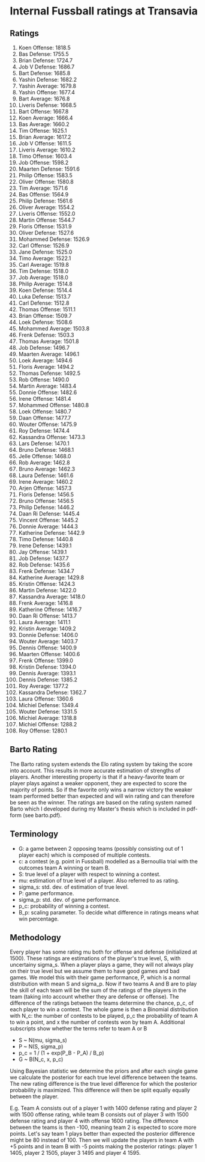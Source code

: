 # Internal Fussball ratings at Transavia
## Ratings
1. Koen Offense: 1818.5 
2. Bas Defense: 1755.5 
3. Brian Defense: 1724.7 
4. Job V Defense: 1686.7 
5. Bart Defense: 1685.8 
6. Yashin Defense: 1682.2 
7. Yashin Average: 1679.8 
8. Yashin Offense: 1677.4 
9. Bart Average: 1676.8 
10. Liveris Defense: 1668.5 
11. Bart Offense: 1667.8 
12. Koen Average: 1666.4 
13. Bas Average: 1660.2 
14. Tim Offense: 1625.1 
15. Brian Average: 1617.2 
16. Job V Offense: 1611.5 
17. Liveris Average: 1610.2 
18. Timo Offense: 1603.4 
19. Job Offense: 1598.2 
20. Maarten Defense: 1591.6 
21. Philip Offense: 1583.5 
22. Oliver Offense: 1580.8 
23. Tim Average: 1571.6 
24. Bas Offense: 1564.9 
25. Philip  Defense: 1561.6 
26. Oliver Average: 1554.2 
27. Liveris Offense: 1552.0 
28. Martin Offense: 1544.7 
29. Floris Offense: 1531.9 
30. Oliver Defense: 1527.6 
31. Mohammed Defense: 1526.9 
32. Carl Offense: 1526.9 
33. Jane Defense: 1525.0 
34. Timo Average: 1522.1 
35. Carl Average: 1519.8 
36. Tim Defense: 1518.0 
37. Job Average: 1518.0 
38. Philip Average: 1514.8 
39. Koen Defense: 1514.4 
40. Luka Defense: 1513.7 
41. Carl Defense: 1512.8 
42. Thomas Offense: 1511.1 
43. Brian Offense: 1509.7 
44. Loek Defense: 1508.6 
45. Mohammed Average: 1503.8 
46. Frenk  Defense: 1503.3 
47. Thomas Average: 1501.8 
48. Job  Defense: 1496.7 
49. Maarten Average: 1496.1 
50. Loek Average: 1494.6 
51. Floris Average: 1494.2 
52. Thomas Defense: 1492.5 
53. Rob Offense: 1490.0 
54. Martin Average: 1483.4 
55. Donnie Offense: 1482.6 
56. Irene Offense: 1481.4 
57. Mohammed Offense: 1480.8 
58. Loek Offense: 1480.7 
59. Daan Offense: 1477.7 
60. Wouter Offense: 1475.9 
61. Roy Defense: 1474.4 
62. Kassandra Offense: 1473.3 
63. Lars Defense: 1470.1 
64. Bruno Defense: 1468.1 
65. Jelle Offense: 1468.0 
66. Rob Average: 1462.8 
67. Bruno Average: 1462.3 
68. Laura Defense: 1461.6 
69. Irene Average: 1460.2 
70. Arjen Offense: 1457.3 
71. Floris Defense: 1456.5 
72. Bruno Offense: 1456.5 
73. Philip Defense: 1446.2 
74. Daan Ri Defense: 1445.4 
75. Vincent Offense: 1445.2 
76. Donnie Average: 1444.3 
77. Katherine Defense: 1442.9 
78. Timo Defense: 1440.8 
79. Irene Defense: 1439.1 
80. Jay Offense: 1439.1 
81. Job Defense: 1437.7 
82. Rob Defense: 1435.6 
83. Frenk Defense: 1434.7 
84. Katherine Average: 1429.8 
85. Kristin Offense: 1424.3 
86. Martin Defense: 1422.0 
87. Kassandra Average: 1418.0 
88. Frenk Average: 1416.8 
89. Katherine Offense: 1416.7 
90. Daan Ri Offense: 1413.7 
91. Laura Average: 1411.1 
92. Kristin Average: 1409.2 
93. Donnie Defense: 1406.0 
94. Wouter Average: 1403.7 
95. Dennis Offense: 1400.9 
96. Maarten Offense: 1400.6 
97. Frenk Offense: 1399.0 
98. Kristin Defense: 1394.0 
99. Dennis Average: 1393.1 
100. Dennis Defense: 1385.2 
101. Roy Average: 1377.2 
102. Kassandra Defense: 1362.7 
103. Laura Offense: 1360.6 
104. Michiel Defense: 1349.4 
105. Wouter Defense: 1331.5 
106. Michiel Average: 1318.8 
107. Michiel Offense: 1288.2 
108. Roy Offense: 1280.1 

## Barto Rating
The Barto rating system extends the Elo rating system by taking the score into account. This results in more accurate estimation of strengths of players. Another interesting property is that if a heavy-favorite team or player plays against a weaker opponent, they are expected to score the majority of points. So if the favorite only wins a narrow victory the weaker team performed better than expected and will win rating and can therefore be seen as the winner. The ratings are based on the rating system named Barto which I developed during my Master's thesis which is included in pdf-form (see barto.pdf).
## Terminology
- G: a game between 2 opposing teams (possibly consisting out of 1 player each) which is composed of multiple contests.
- c: a contest (e.g. point in Fussball) modelled as a Bernoullia trial with the outcomes team A winning or team B.
- S: true level of a player with respect to winning a contest.
- mu: estimation of true level of a player. Also referred to as rating.
- sigma_s: std. dev. of estimation of true level.
- P: game performance.
- sigma_p: std. dev. of game performance.
- p_c: probability of winning a contest.
- B_p: scaling parameter. To decide what difference in ratings means what win percentage.
## Methodology
Every player has some rating mu both for offense and defense (initialized at 1500). These ratings are estimations of the player's true level, S, with uncertainy sigma_s. When a player plays a game, they will not always play on their true level but we assume them to have good games and bad games. We model this with their game performance, P, which is a normal distribution with mean S and sigma_p. Now if two teams A and B are to play the skill of each team will be the sum of the ratings of the players in the team (taking into account whether they are defense or offense). The difference of the ratings between the teams determine the chance, p_c, of each player to win a contest. The whole game is then a Binomial distribution with N_c: the number of contests to be played, p_c the probability of team A to win a point, and x the number of contests won by team A. Additional subscripts show whether the terms refer to team A or B
- S ~ N(mu, sigma_s)
- P ~ N(S, sigma_p)
- p_c = 1 / (1 + exp(P_B - P_A) / B_p)
- G ~ B(N_c, x, p_c)

Using Bayesian statistic we determine the priors and after each single game we calculate the posterior for each true level difference between the teams. The new rating difference is the true level difference for which the posterior probability is maximized. This difference will then be split equally equally between the player. 

E.g. Team A consists out of a player 1 with 1400 defense rating and player 2 with 1500 offense rating, while team B consists out of player 3 with 1500 defense rating and player 4 with offense 1600 rating. The difference between the teams is then -100, meaning team 2 is expected to score more points. Let's say team 1 plays better than expected the posterior difference might be 80 instead of 100. Then we will update the players in team A with +5 points and in team B with -5 points making the posterior ratings: player 1 1405, player 2 1505, player 3 1495 and player 4 1595.